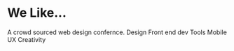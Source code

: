 We Like...
===

A crowd sourced web design confernce.
Design
Front end dev
Tools
Mobile
UX
Creativity
